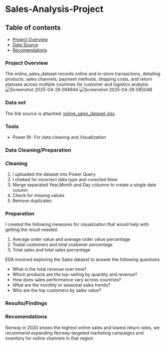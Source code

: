# Sales-Analysis-Project

## Table of contents

- [Project Overview](#project-overview)
- [Data Source](#data-source)
- [Recomendations](#recomendations)

### Project Overview

The online_sales_dataset records online and in-store transactions, detailing products, sales channels, payment methods, shipping costs, and return statuses across multiple countries for customer and logistics analysis.
![Screenshot 2025-04-28 094944](https://github.com/user-attachments/assets/297b9fc5-c5a1-494d-917c-e1f19912ef02)
![Screenshot 2025-04-28 095048](https://github.com/user-attachments/assets/a64e06d6-b624-424c-ac3b-3e93dde9bdd6)

### Data set

The link source is attached:
[online_sales_dataset.xlsx](https://github.com/user-attachments/files/19941118/online_sales_dataset.xlsx)


### Tools

- Power BI- For data cleaning and Visualization

### Data Cleaning/Preparation

### Cleaning

1. I uploaded the dataset into Power Query
2. I cheked for incorrect data type and corected them
3. Merge separated Year,Month and Day columns to create a single date column
4. Check for missing values
5. Remove duplicates

### Preparation

I created the following measures for visualization that would help with getting the result needed.

1. Average order value and average order value percentage
2. Toatal customers and total customer percentage
3. Total sales and total sales percentage

EDA involved exploring the Sales dataset to answer the following questions

- What is the total revenue over time?
- Which products are the top-selling by quantity and revenue?
- How does sales performance vary across countries?
- What are the monthly or seasonal sales trends?
- Who are the top customers by sales value?

### Results/Findings


### Recomendations

Norway in 2020 shows the highest online sales and lowest return rates, we recommend expanding Norway-targeted marketing campaigns 
and inventory for online channels in that region

